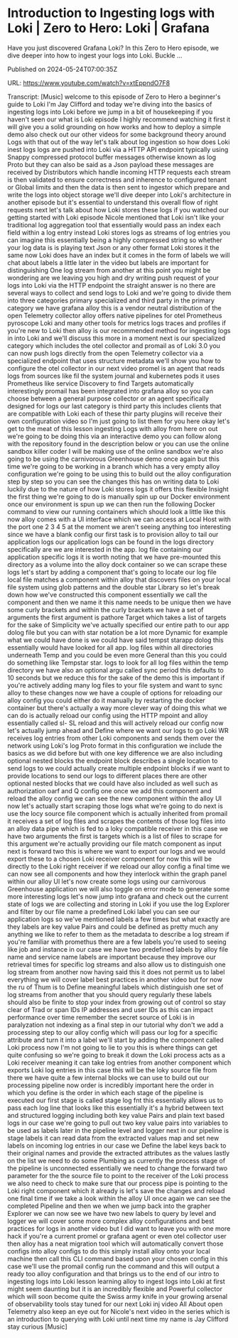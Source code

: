 # Introduction to Ingesting logs with Loki | Zero to Hero: Loki | Grafana

Have you just discovered Grafana Loki? In this Zero to Hero episode, we dive deeper into how to ingest your logs into Loki. Buckle ...

Published on 2024-05-24T07:00:35Z

URL: https://www.youtube.com/watch?v=xtEppndO7F8

Transcript: [Music] welcome to this episode of Zero to Hero a beginner's guide to Loki I'm Jay Clifford and today we're diving into the basics of ingesting logs into Loki before we jump in a bit of housekeeping if you haven't seen our what is Loki episode I highly recommend watching it first it will give you a solid grounding on how works and how to deploy a simple demo also check out our other videos for some background theory around Logs with that out of the way let's talk about log ingestion so how does Loki inest logs logs are pushed into Loki via a HTTP API endpoint typically using Snappy compressed protocol buffer messages otherwise known as log Proto but they can also be said as a Json payload these messages are received by Distributors which handle incoming HTTP requests each stream is then validated to ensure correctness and inherence to configured tenant or Global limits and then the data is then sent to ingestor which prepare and write the logs into object storage we'll dive deeper into Loki's architecture in another episode but it's essential to understand this overall flow of right requests next let's talk about how Loki stores these logs if you watched our getting started with Loki episode Nicole mentioned that Loki isn't like your traditional log aggregation tool that essentially would pass an index each field within a log entry instead Loki stores logs as streams of log entries you can imagine this essentially being a highly compressed string so whether your log data is is playing text Json or any other format Loki stores it the same now Loki does have an index but it comes in the form of labels we will chat about labels a little later in the video but labels are important for distinguishing One log stream from another at this point you might be wondering are we leaving you high and dry writing push request of your logs into Loki via the HTTP endpoint the straight answer is no there are several ways to collect and send logs to Loki and we're going to divide them into three categories primary specialized and third party in the primary category we have grafana alloy this is a vendor neutral distribution of the open Telemetry collector alloy offers native pipelines for otel Prometheus pyroscope Loki and many other tools for metrics logs traces and profiles if you're new to Loki then alloy is our recommended method for ingesting logs in into Loki and we'll discuss this more in a moment next is our specialized category which includes the otel collector and promail as of Loki 3.0 you can now push logs directly from the open Telemetry collector via a specialized endpoint that uses structure metadata we'll show you how to configure the otel collector in our next video promel is an agent that reads logs from sources like fil the system journal and kubernetes pods it uses Prometheus like service Discovery to find Targets automatically interestingly promail has been integrated into grafana alloy so you can choose between a general purpose collector or an agent specifically designed for logs our last category is third party this includes clients that are compatible with Loki each of these thir party plugins will receive their own configuration video so I'm just going to list them for you here okay let's get to the meat of this lesson ingesting Logs with alloy from here on out we're going to be doing this via an interactive demo you can follow along with the repository found in the description below or you can use the online sandbox killer coder I will be making use of the online sandbox we're also going to be using the carnivorous Greenhouse demo once again but this time we're going to be working in a branch which has a very empty alloy configuration we're going to be using this to build out the alloy configuration step by step so you can see the changes this has on writing data to Loki luckily due to the nature of how Loki stores logs it offers this flexible Insight the first thing we're going to do is manually spin up our Docker environment once our environment is spun up we can then run the following Docker command to view our running containers which should look a little like this now alloy comes with a UI interface which we can access at Local Host with the port one 2 3 4 5 at the moment we aren't seeing anything too interesting since we have a blank config our first task is to provision alloy to tail our application logs our application logs can be found in the logs directory specifically are we are interested in the app. log file containing our application specific logs it is worth noting that we have pre-mounted this directory as a volume into the alloy dock container so we can scrape these logs let's start by adding a component that's going to locate our log file local file matches a component within alloy that discovers files on your local file system using glob patterns and the double star Library so let's break down how we've constructed this component essentially we call the component and then we name it this name needs to be unique then we have some curly brackets and within the curly brackets we have a set of arguments the first argument is pathore Target which takes a list of targets for the sake of Simplicity we've actually specified our entire path to our app dolog file but you can with star notation be a lot more Dynamic for example what we could have done is we could have said tempst starapp dolog this essentially would have looked for all app. log files within all directories underneath Temp and you could be even more General than this you could do something like Tempstar star. logs to look for all log files within the temp directory we have also an optional argu called sync period this defaults to 10 seconds but we reduce this for the sake of the demo this is important if you're actively adding many log files to your file system and want to sync alloy to these changes now we have a couple of options for reloading our alloy config you could either do it manually by restarting the docker container but there's actually a way more clever way of doing this what we can do is actually reload our config using the HTTP mpoint and alloy essentially called sl- SL reload and this will actively reload our config now let's actually jump ahead and Define where we want our logs to go Loki WR receives log entries from other Loki components and sends them over the network using Loki's log Proto format in this configuration we include the basics as we did before but with one key difference we are also including optional nested blocks the endpoint block describes a single location to send logs to we could actually create multiple endpoint blocks if we want to provide locations to send our logs to different places there are other optional nested blocks that we could have also included as well such as authorization oarf and Q config one once we add this component and reload the alloy config we can see the new component within the alloy UI now let's actually start scraping those logs what we're going to do next is use the locy source file component which is actually inherited from promail it receives a set of log files and scrapes the contents of those log files into an alloy data pipe which is fed to a loky compatible receiver in this case we have two arguments the first is targets which is a list of files to scrape for this argument we're actually providing our file match component as input next is forward two this is where we want to export our logs and we would export these to a chosen Loki receiver component for now this will be directly to the Loki right receiver if we reload our alloy config a final time we can now see all components and how they interlock within the graph panel within our alloy UI let's now create some logs using our carnivorous Greenhouse application we will also toggle on error mode to generate some more interesting logs let's now jump into grafana and check out the current state of logs we are collecting and storing in Loki if you use the log Explorer and filter by our file name a predefined Loki label you can see our application logs so we've mentioned labels a few times but what exactly are they labels are key value Pairs and could be defined as pretty much any anything we like to refer to them as the metadata to describe a log stream if you're familiar with promethus there are a few labels you're used to seeing like job and instance in our case we have two predefined labels by alloy file name and service name labels are important because they improve our retrieval times for specific log streams and also allow us to distinguish one log stream from another now having said this it does not permit us to label everything we will cover label best practices in another video but for now the ru of Thum is to Define meaningful labels which distinguish one set of log streams from another that you should query regularly these labels should also be finite to stop your index from growing out of control so stay clear of Trad or span IDs IP addresses and user IDs as this can impact performance over time remember the secret source of Loki is in paralyzation not indexing as a final step in our tutorial why don't we add a processing step to our alloy config which will pass our log for a specific attribute and turn it into a label we'll start by adding the component called Loki process now I'm not going to lie to you this is where things can get quite confusing so we're going to break it down the Loki process acts as a Loki receiver meaning it can take log entries from another component which exports Loki log entries in this case this will be the loky source file from there we have quite a few internal blocks we can use to build out our processing pipeline now order is incredibly important here the order in which you define is the order in which each stage of the pipeline is executed our first stage is called stage log fnt this essentially allows us to pass each log line that looks like this essentially it's a hybrid between text and structured logging including both key value Pairs and plain text based logs in our case we're going to pull out two key value pairs into variables to be used as labels later in the pipeline level and logger next in our pipeline is stage labels it can read data from the extracted values map and set new labels on incoming log entries in our case we Define the label keys back to their original names and provide the extracted attributes as the values lastly on the list we need to do some Plumbing as currently the process stage of the pipeline is unconnected essentially we need to change the forward two parameter for the the source file to point to the receiver of the Loki process we also need to check to make sure that our process pipe is pointing to the Loki right component which it already is let's save the changes and reload one final time if we take a look within the alloy UI once again we can see the completed Pipeline and then we when we jump back into the grapher Explorer we can now see we have two new labels to query by level and logger we will cover some more complex alloy configurations and best practices for logs in another video but I did want to leave you with one more hack if you're a current promel or grafana agent or even otel collector user then alloy has a neat migration tool which will automatically convert those configs into alloy configs to do this simply install alloy onto your local machine then call this CLI command based upon your chosen config in this case we'll use the promail config run the command and this will output a ready too alloy configuration and that brings us to the end of our intro to ingesting logs into Loki lesson learning alloy to ingest logs into Loki at first might seem daunting but it is an incredibly flexible and Powerful collector which will soon become quite the Swiss army knife in your growing arsenal of observability tools stay tuned for our next Loki inj video All About open Telemetry also keep an eye out for Nicole's next video in the series which is an introduction to querying with Loki until next time my name is Jay Clifford stay curious [Music]

